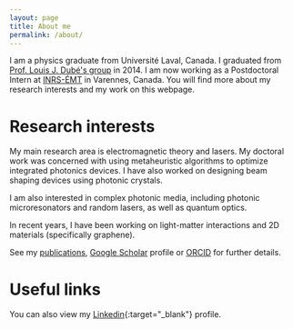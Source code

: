 ```yaml
---
layout: page
title: About me
permalink: /about/
---
```


I am a physics graduate from Universit&eacute; Laval, Canada. I graduated from [Prof. Louis J. Dub&eacute;'s group][dynamica] in 2014. I am now working as a Postdoctoral Intern at [INRS-ÉMT][EMT] in Varennes, Canada. You will find more about my research interests and my work on this webpage.

Research interests
====================

My main research area is electromagnetic theory and lasers. My doctoral work was concerned with using metaheuristic algorithms to optimize integrated photonics devices. I have also worked on designing beam shaping devices using photonic crystals.

I am also interested in complex photonic media, including photonic microresonators and random lasers, as well as quantum optics.

In recent years, I have been working on light-matter interactions and 2D materials (specifically graphene).

See my [publications](/publications), [Google Scholar][scholar] profile or [ORCID][orcid] for further details.

Useful links
====================

You can also view my [Linkedin](http://ca.linkedin.com/in/degagnon/){:target="_blank"} profile.

[dynamica]:      http://www.dynamica.phy.ulaval.ca
[EMT]:      http://www.emt.inrs.ca
[scholar]:  https://scholar.google.ca/citations?user=tJ8gkbEAAAAJ&hl=en
[orcid]:    http://orcid.org/0000-0002-8293-2674
